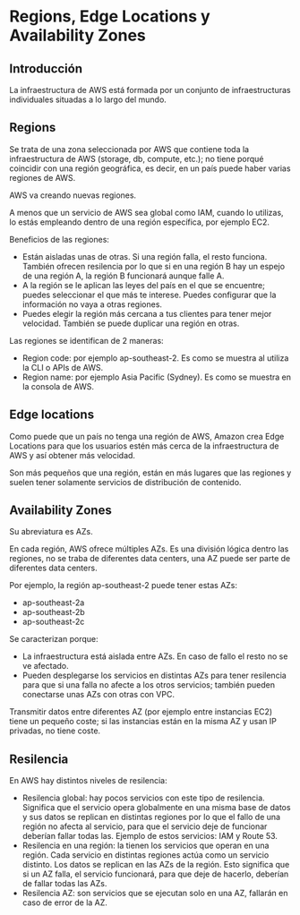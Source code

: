 # Regions, Edge Locations y Availability Zones

## Introducción

La infraestructura de AWS está formada por un conjunto de infraestructuras individuales situadas a lo largo del mundo.

## Regions

Se trata de una zona seleccionada por AWS que contiene toda la infraestructura de AWS (storage, db, compute, etc.); no tiene porqué coincidir con una región geográfica, es decir, en un país puede haber varias regiones de AWS.

AWS va creando nuevas regiones.

A menos que un servicio de AWS sea global como IAM, cuando lo utilizas, lo estás empleando dentro de una región específica, por ejemplo EC2.

Beneficios de las regiones:

- Están aisladas unas de otras. Si una región falla, el resto funciona. También ofrecen resilencia por lo que si en una región B hay un espejo de una región A, la región B funcionará aunque falle A.
- A la región se le aplican las leyes del país en el que se encuentre; puedes seleccionar el que más te interese. Puedes configurar que la información no vaya a otras regiones.
- Puedes elegir la región más cercana a tus clientes para tener mejor velocidad. También se puede duplicar una región en otras.

Las regiones se identifican de 2 maneras:

- Region code: por ejemplo ap-southeast-2. Es como se muestra al utiliza la CLI o APIs de AWS.
- Region name: por ejemplo Asia Pacific (Sydney). Es como se muestra en la consola de AWS.

## Edge locations

Como puede que un país no tenga una región de AWS, Amazon crea Edge Locations para que los usuarios estén más cerca de la infraestructura de AWS y así obtener más velocidad.

Son más pequeños que una región, están en más lugares que las regiones y suelen tener solamente servicios de distribución de contenido.

## Availability Zones

Su abreviatura es AZs.

En cada región, AWS ofrece múltiples AZs. Es una división lógica dentro las regiones, no se traba de diferentes data centers, una AZ puede ser parte de diferentes data centers.

Por ejemplo, la región ap-southeast-2 puede tener estas AZs:

- ap-southeast-2a
- ap-southeast-2b
- ap-southeast-2c

Se caracterizan porque:

- La infraestructura está aislada entre AZs. En caso de fallo el resto no se ve afectado.
- Pueden desplegarse los servicios en distintas AZs para tener resilencia para que si una falla no afecte a los otros servicios; también pueden conectarse unas AZs con otras con VPC.

Transmitir datos entre diferentes AZ (por ejemplo entre instancias EC2) tiene un pequeño coste; si las instancias están en la misma AZ y usan IP privadas, no tiene coste.

## Resilencia

En AWS hay distintos niveles de resilencia:

- Resilencia global: hay pocos servicios con este tipo de resilencia. Significa que el servicio opera globalmente en una misma base de datos y sus datos se replican en distintas regiones por lo que el fallo de una región no afecta al servicio, para que el servicio deje de funcionar deberían fallar todas las. Ejemplo de estos servicios: IAM y Route 53.
- Resilencia en una región: la tienen los servicios que operan en una región. Cada servicio en distintas regiones actúa como un servicio distinto. Los datos se replican en las AZs de la región. Esto significa que si un AZ falla, el servicio funcionará, para que deje de hacerlo, deberían de fallar todas las AZs.
- Resilencia AZ: son servicios que se ejecutan solo en una AZ, fallarán en caso de error de la AZ.
